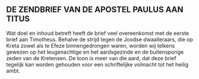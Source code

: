 ## DE ZENDBRIEF VAN DE APOSTEL PAULUS AAN TITUS

Wat doel en inhoud betreft heeft de brief veel overeenkomst met de eerste brief aan Timotheus. Behalve de strijd tegen de Joodse dwaalleraars, die op Kreta zowel als te Efeze binnengedrongen waren, worden wij telkens gewezen op het leugenachtige en het aardsgezinde en de buitensporige zeden van de Kretensen. De toon is meer van die aard, dat deze brief tegelijk kan worden gehouden voor een schriftelijke volmacht tot het heilig ambt.

